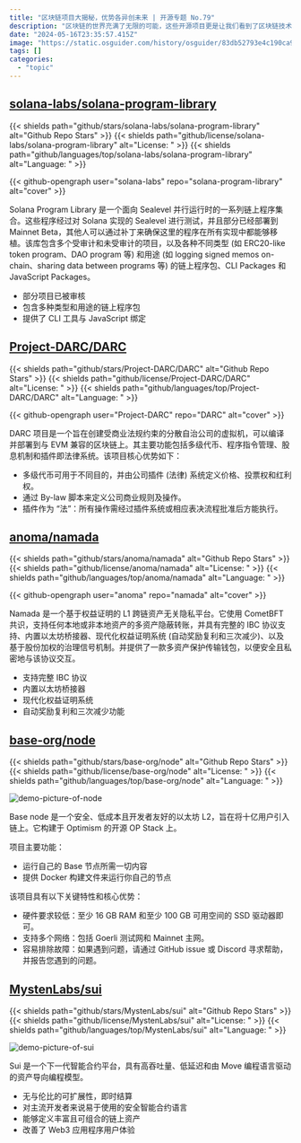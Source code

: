 ```yaml
---
title: "区块链项目大揭秘，优势各异创未来 | 开源专题 No.79"
description: "区块链的世界充满了无限的可能，这些开源项目更是让我们看到了区块链技术的多元性和创新性。从跨链资产隐私平台到智能合约平台，每个项目都有着独特的魅力，为区块链的发展注入了新的活力。"
date: "2024-05-16T23:35:57.415Z"
image: "https://static.osguider.com/history/osguider/83db52793e4c190ca912004476662b67.png"
tags: []
categories:
  - "topic"
---
```


## [solana-labs/solana-program-library](https://github.com/solana-labs/solana-program-library)

{{< shields path="github/stars/solana-labs/solana-program-library" alt="Github Repo Stars" >}} {{< shields path="github/license/solana-labs/solana-program-library" alt="License: " >}} {{< shields path="github/languages/top/solana-labs/solana-program-library" alt="Language: " >}}

{{< github-opengraph user="solana-labs" repo="solana-program-library" alt="cover" >}}

Solana Program Library 是一个面向 Sealevel 并行运行时的一系列链上程序集合。这些程序经过对 Solana 实现的 Sealevel 进行测试，并且部分已经部署到 Mainnet Beta，其他人可以通过补丁来确保这里的程序在所有实现中都能够移植。该库包含多个受审计和未受审计的项目，以及各种不同类型 (如 ERC20-like token program、DAO program 等) 和用途 (如 logging signed memos on-chain、sharing data between programs 等) 的链上程序包、CLI Packages 和 JavaScript Packages。

- 部分项目已被审核
- 包含多种类型和用途的链上程序包
- 提供了 CLI 工具与 JavaScript 绑定
  
## [Project-DARC/DARC](https://github.com/Project-DARC/DARC)

{{< shields path="github/stars/Project-DARC/DARC" alt="Github Repo Stars" >}} {{< shields path="github/license/Project-DARC/DARC" alt="License: " >}} {{< shields path="github/languages/top/Project-DARC/DARC" alt="Language: " >}}

{{< github-opengraph user="Project-DARC" repo="DARC" alt="cover" >}}

DARC 项目是一个旨在创建受商业法规约束的分散自治公司的虚拟机，可以编译并部署到与 EVM 兼容的区块链上。其主要功能包括多级代币、程序指令管理、股息机制和插件即法律系统。该项目核心优势如下：

- 多级代币可用于不同目的，并由公司插件 (法律) 系统定义价格、投票权和红利权。
- 通过 By-law 脚本来定义公司商业规则及操作。
- 插件作为 “法”：所有操作需经过插件系统或相应表决流程批准后方能执行。
  
## [anoma/namada](https://github.com/anoma/namada)

{{< shields path="github/stars/anoma/namada" alt="Github Repo Stars" >}} {{< shields path="github/license/anoma/namada" alt="License: " >}} {{< shields path="github/languages/top/anoma/namada" alt="Language: " >}}

{{< github-opengraph user="anoma" repo="namada" alt="cover" >}}

Namada 是一个基于权益证明的 L1 跨链资产无关隐私平台。它使用 CometBFT 共识，支持任何本地或非本地资产的多资产隐蔽转账，并具有完整的 IBC 协议支持、内置以太坊桥接器、现代化权益证明系统 (自动奖励复利和三次减少)、以及基于股份加权的治理信号机制。并提供了一款多资产保护传输钱包，以便安全且私密地与该协议交互。

- 支持完整 IBC 协议
- 内置以太坊桥接器
- 现代化权益证明系统
- 自动奖励复利和三次减少功能
  
## [base-org/node](https://github.com/base-org/node)

{{< shields path="github/stars/base-org/node" alt="Github Repo Stars" >}} {{< shields path="github/license/base-org/node" alt="License: " >}} {{< shields path="github/languages/top/base-org/node" alt="Language: " >}}

![demo-picture-of-node](https://static.osguider.com/history/2023/f10f6191c6ee962599c0cc9d9166c26f.png)

Base node 是一个安全、低成本且开发者友好的以太坊 L2，旨在将十亿用户引入链上。它构建于 Optimism 的开源 OP Stack 上。

项目主要功能：

- 运行自己的 Base 节点所需一切内容
- 提供 Docker 构建文件来运行你自己的节点

该项目具有以下关键特性和核心优势：

- 硬件要求较低：至少 16 GB RAM 和至少 100 GB 可用空间的 SSD 驱动器即可。
- 支持多个网络：包括 Goerli 测试网和 Mainnet 主网。
- 容易排除故障：如果遇到问题，请通过 GitHub issue 或 Discord 寻求帮助，并报告您遇到的问题。
  
## [MystenLabs/sui](https://github.com/MystenLabs/sui)

{{< shields path="github/stars/MystenLabs/sui" alt="Github Repo Stars" >}} {{< shields path="github/license/MystenLabs/sui" alt="License: " >}} {{< shields path="github/languages/top/MystenLabs/sui" alt="Language: " >}}

![demo-picture-of-sui](https://static.osguider.com/history/2023/371983d3b8acd5bcaaae030fe7324759.png)

Sui 是一个下一代智能合约平台，具有高吞吐量、低延迟和由 Move 编程语言驱动的资产导向编程模型。

- 无与伦比的可扩展性，即时结算
- 对主流开发者来说易于使用的安全智能合约语言
- 能够定义丰富且可组合的链上资产
- 改善了 Web3 应用程序用户体验
  
